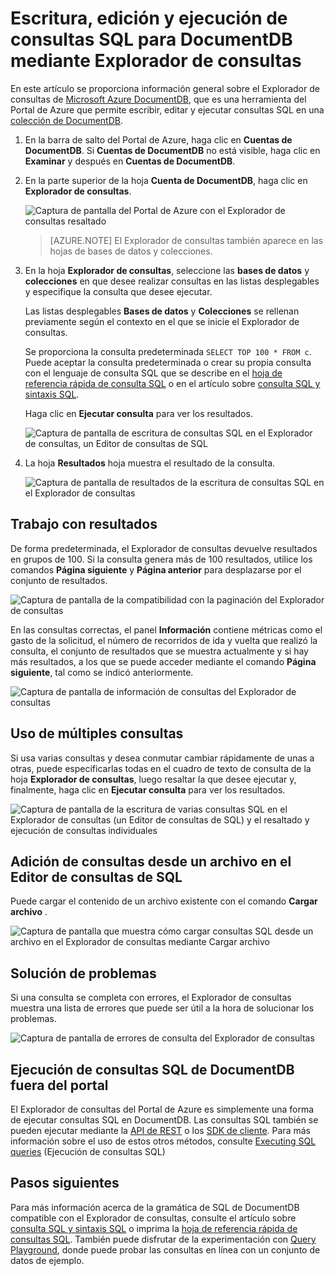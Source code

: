 <properties
	pageTitle="Explorador de consultas de DocumentDB: un editor de consultas SQL | Microsoft Azure"
	description="Obtenga información sobre el Explorador de consultas de DocumentDB, un Editor de consultas de SQL del Portal de Azure para escribir consultas SQL y ejecutarlas en una colección de DocumentDB NoSQL."
	keywords="escribir consultas sql, editor de consultas de sql"
	services="documentdb"
	authors="AndrewHoh"
	manager="jhubbard"
	editor="monicar"
	documentationCenter=""/>

<tags
	ms.service="documentdb"
	ms.workload="data-services"
	ms.tgt_pltfrm="na"
	ms.devlang="na"
	ms.topic="get-started-article"
	ms.date="02/23/2016"
	ms.author="anhoh"/>

# Escritura, edición y ejecución de consultas SQL para DocumentDB mediante Explorador de consultas 

En este artículo se proporciona información general sobre el Explorador de consultas de [Microsoft Azure DocumentDB](https://azure.microsoft.com/services/documentdb/), que es una herramienta del Portal de Azure que permite escribir, editar y ejecutar consultas SQL en una [colección de DocumentDB](documentdb-create-collection).

1. En la barra de salto del Portal de Azure, haga clic en **Cuentas de DocumentDB**. Si **Cuentas de DocumentDB** no está visible, haga clic en **Examinar** y después en **Cuentas de DocumentDB**.

2. En la parte superior de la hoja **Cuenta de DocumentDB**, haga clic en **Explorador de consultas**.

	![Captura de pantalla del Portal de Azure con el Explorador de consultas resaltado](./media/documentdb-query-collections-query-explorer/queryexplorercommand.png)

    >[AZURE.NOTE] El Explorador de consultas también aparece en las hojas de bases de datos y colecciones.

3. En la hoja **Explorador de consultas**, seleccione las **bases de datos** y **colecciones** en que desee realizar consultas en las listas desplegables y especifique la consulta que desee ejecutar.

    Las listas desplegables **Bases de datos** y **Colecciones** se rellenan previamente según el contexto en el que se inicie el Explorador de consultas.

    Se proporciona la consulta predeterminada `SELECT TOP 100 * FROM c`. Puede aceptar la consulta predeterminada o crear su propia consulta con el lenguaje de consulta SQL que se describe en el [hoja de referencia rápida de consulta SQL](documentdb-sql-query-cheat-sheet.md) o en el artículo sobre [consulta SQL y sintaxis SQL](documentdb-sql-query.md).

    Haga clic en **Ejecutar consulta** para ver los resultados.

	![Captura de pantalla de escritura de consultas SQL en el Explorador de consultas, un Editor de consultas de SQL](./media/documentdb-query-collections-query-explorer/queryexplorerinitial.png)

4. La hoja **Resultados** hoja muestra el resultado de la consulta.

	![Captura de pantalla de resultados de la escritura de consultas SQL en el Explorador de consultas](./media/documentdb-query-collections-query-explorer/queryresults1.png)

## Trabajo con resultados

De forma predeterminada, el Explorador de consultas devuelve resultados en grupos de 100. Si la consulta genera más de 100 resultados, utilice los comandos **Página siguiente** y **Página anterior** para desplazarse por el conjunto de resultados.

![Captura de pantalla de la compatibilidad con la paginación del Explorador de consultas](./media/documentdb-query-collections-query-explorer/queryresultspagination.png)

En las consultas correctas, el panel **Información** contiene métricas como el gasto de la solicitud, el número de recorridos de ida y vuelta que realizó la consulta, el conjunto de resultados que se muestra actualmente y si hay más resultados, a los que se puede acceder mediante el comando **Página siguiente**, tal como se indicó anteriormente.

![Captura de pantalla de información de consultas del Explorador de consultas](./media/documentdb-query-collections-query-explorer/queryinformation.png)

## Uso de múltiples consultas

Si usa varias consultas y desea conmutar cambiar rápidamente de unas a otras, puede especificarlas todas en el cuadro de texto de consulta de la hoja **Explorador de consultas**, luego resaltar la que desee ejecutar y, finalmente, haga clic en **Ejecutar consulta** para ver los resultados.

![Captura de pantalla de la escritura de varias consultas SQL en el Explorador de consultas (un Editor de consultas de SQL) y el resaltado y ejecución de consultas individuales](./media/documentdb-query-collections-query-explorer/queryexplorerhighlightandrun.png)

## Adición de consultas desde un archivo en el Editor de consultas de SQL

Puede cargar el contenido de un archivo existente con el comando **Cargar archivo** .

![Captura de pantalla que muestra cómo cargar consultas SQL desde un archivo en el Explorador de consultas mediante Cargar archivo](./media/documentdb-query-collections-query-explorer/loadqueryfile.png)

## Solución de problemas

Si una consulta se completa con errores, el Explorador de consultas muestra una lista de errores que puede ser útil a la hora de solucionar los problemas.

![Captura de pantalla de errores de consulta del Explorador de consultas](./media/documentdb-query-collections-query-explorer/queryerror.png)

## Ejecución de consultas SQL de DocumentDB fuera del portal

El Explorador de consultas del Portal de Azure es simplemente una forma de ejecutar consultas SQL en DocumentDB. Las consultas SQL también se pueden ejecutar mediante la [API de REST](https://msdn.microsoft.com/library/azure/dn781481.aspx) o los [SDK de cliente](documentdb-sdk-dotnet.md). Para más información sobre el uso de estos otros métodos, consulte [Executing SQL queries](documentdb-sql-query.md#executing-sql-queries) (Ejecución de consultas SQL)

## Pasos siguientes

Para más información acerca de la gramática de SQL de DocumentDB compatible con el Explorador de consultas, consulte el artículo sobre [consulta SQL y sintaxis SQL](documentdb-sql-query.md) o imprima la [hoja de referencia rápida de consultas SQL](documentdb-sql-query-cheat-sheet.md). También puede disfrutar de la experimentación con [Query Playground](https://www.documentdb.com/sql/demo), donde puede probar las consultas en línea con un conjunto de datos de ejemplo.

<!---HONumber=AcomDC_0224_2016-->